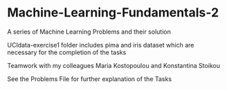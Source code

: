 # Machine-Learning-Fundamentals-2

A series of Machine Learning Problems and their solution

UCIdata-exercise1 folder includes pima and iris dataset which are necessary for the completion of the tasks

Teamwork with my colleagues Maria Kostopoulou and Konstantina Stoikou

See the Problems File for further explanation of the Tasks
